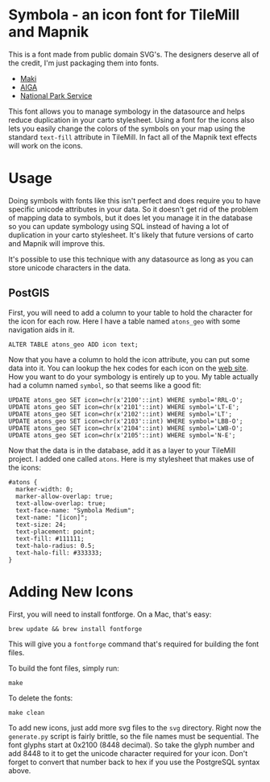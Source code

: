 # Symbola - an icon font for TileMill and Mapnik

This is a font made from public domain SVG's. The designers deserve all of the credit,
I'm just packaging them into fonts.

- [Maki](https://github.com/mapbox/maki/)
- [AIGA](http://thenounproject.com/collections/aiga/)
- [National Park Service](http://thenounproject.com/collections/national-park-service/)

This font allows you to manage symbology in the datasource and helps reduce duplication
in your carto stylesheet. Using a font for the icons also lets you easily change the colors
of the symbols on your map using the standard `text-fill` attribute in TileMill. In fact
all of the Mapnik text effects will work on the icons.

# Usage
Doing symbols with fonts like this isn't perfect and does require you to have specific unicode
attributes in your data. So it doesn't get rid of the problem of mapping data to symbols,
but it does let you manage it in the database so you can update symbology using SQL instead of
having a lot of duplication in your carto stylesheet. It's likely that future versions of carto and
Mapnik will improve this.

It's possible to use this technique with any datasource as long as you can store unicode characters
in the data.

## PostGIS
First, you will need to add a column to your table to hold the character for the icon for
each row. Here I have a table named `atons_geo` with some navigation aids in it.

    ALTER TABLE atons_geo ADD icon text;

Now that you have a column to hold the icon attribute, you can put some data into it. You can lookup
the hex codes for each icon on the [web site](http://zhm.github.com/symbola/). How you want
to do your symbology is entirely up to you. My table actually had a column named `symbol`, so
that seems like a good fit:

    UPDATE atons_geo SET icon=chr(x'2100'::int) WHERE symbol='RRL-O';
    UPDATE atons_geo SET icon=chr(x'2101'::int) WHERE symbol='LT-E';
    UPDATE atons_geo SET icon=chr(x'2102'::int) WHERE symbol='LT';
    UPDATE atons_geo SET icon=chr(x'2103'::int) WHERE symbol='LBB-O';
    UPDATE atons_geo SET icon=chr(x'2104'::int) WHERE symbol='LWB-O';
    UPDATE atons_geo SET icon=chr(x'2105'::int) WHERE symbol='N-E';

Now that the data is in the database, add it as a layer to your TileMill project. I added one
called `atons`. Here is my stylesheet that makes use of the icons:

    #atons {
      marker-width: 0;
      marker-allow-overlap: true;
      text-allow-overlap: true;
      text-face-name: "Symbola Medium";
      text-name: "[icon]";
      text-size: 24;
      text-placement: point;
      text-fill: #111111;
      text-halo-radius: 0.5;
      text-halo-fill: #333333;
    }


# Adding New Icons
First, you will need to install fontforge. On a Mac, that's easy:

    brew update && brew install fontforge

This will give you a `fontforge` command that's required for building the font files.

To build the font files, simply run:

    make

To delete the fonts:

    make clean

To add new icons, just add more svg files to the `svg` directory. Right now the `generate.py` script is fairly
brittle, so the file names must be sequential. The font glyphs start at 0x2100 (8448 decimal). So take the glyph
number and add 8448 to it to get the unicode character required for your icon. Don't forget to convert that number
back to hex if you use the PostgreSQL syntax above.
